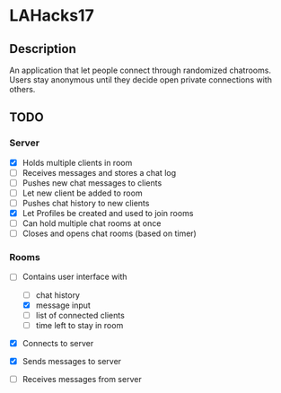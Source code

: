 # LAHacks17

## Description
An application that let people connect through randomized chatrooms. Users stay anonymous until they decide open private connections with others.  

## TODO
### Server
- [x] Holds multiple clients in room
- [ ] Receives messages and stores a chat log
- [ ] Pushes new chat messages to clients
- [ ] Let new client be added to room
- [ ] Pushes chat history to new clients
- [x] Let Profiles be created and used to join rooms
- [ ] Can hold multiple chat rooms at once
- [ ] Closes and opens chat rooms (based on timer)

### Rooms
- [ ] Contains user interface with
	- [ ] chat history
 	- [x] message input
	- [ ] list of connected clients
	- [ ] time left to stay in room
- [x] Connects to server
- [x] Sends messages to server
- [ ] Receives messages from server





